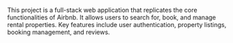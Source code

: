 This project is a full-stack web application that replicates the core functionalities of Airbnb. It allows users to search for, book, and manage rental properties. Key features include user authentication, property listings, booking management, and reviews.
